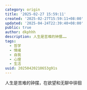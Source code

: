 ```yaml
---
category: origin
title: '2025-02-27 15:59:11'
created: '2025-02-27T15:59:11+08:00'
updated: '2025-04-24T22:39:40+08:00'
public: true
author: dkphhh
description: 人生是苦难的钟摆……
tags:
  - 哲学
  - 情绪
  - 自我
  - 心理
  - 生活
uuid: 20250420210653g91s
---
```


人生是苦难的钟摆，在欲望和无聊中徘徊
